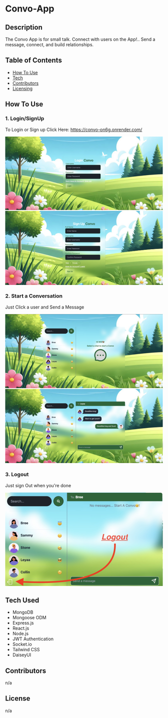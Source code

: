 # Convo-App

## Description
The Convo App is for small talk. Connect with users on the App!.. Send a message, connect, and build relationships.

## Table of Contents

- [How To Use](#how-to-use)
- [Tech](#tech-used)
- [Contributors](#contributors)
- [Licensing](#license)

## How To Use

### 1. Login/SignUp

To Login or Sign up Click Here: https://convo-on6g.onrender.com/

![Alt text](client/public/images/Login.jpeg)
![Alt text](client/public/images/SignUp.jpeg)


### 2. Start a Conversation

Just Click a user and Send a Message

![Alt text](client/public/images/Convo.jpeg)
![Alt text](client/public/images/Messages.jpeg)

### 3. Logout

Just sign Out when you're done

![Alt text](client/public/images/Logout.jpeg)

## Tech Used

- MongoDB
- Mongoose ODM
- Express.js
- React.js
- Node.js
- JWT Authentication 
- Socket.io
- Tailwind CSS
- DaiseyUI

## Contributors
n/a

## License
n/a